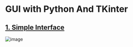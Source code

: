 # GUI with Python And TKinter


## [ 1. Simple Interface ](https://github.com/denuwan-yasodhana/python_GUI/blob/main/main.py)
![image](https://github.com/denuwan-yasodhana/python_GUI/assets/110303643/e9795f54-be71-4b9a-ab1b-1ced98b06cf2)
